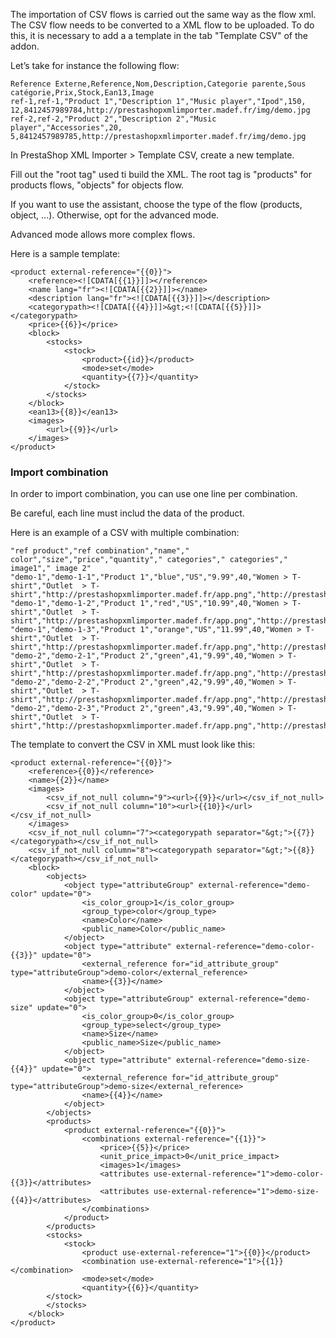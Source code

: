 The importation of CSV flows is carried out the same way as the flow xml. The CSV flow needs to be converted to a XML flow to be uploaded. To do this, it is necessary to add a a template in the tab "Template CSV" of the addon.

Let’s take for instance the following flow:
```
Reference Externe,Reference,Nom,Description,Categorie parente,Sous catégorie,Prix,Stock,Ean13,Image
ref-1,ref-1,"Product 1","Description 1","Music player","Ipod",150, 12,8412457989784,http://prestashopxmlimporter.madef.fr/img/demo.jpg
ref-2,ref-2,"Product 2","Description 2","Music player","Accessories",20, 5,8412457989785,http://prestashopxmlimporter.madef.fr/img/demo.jpg
```


In  PrestaShop XML Importer > Template CSV, create a new template.

Fill out the "root tag" used ti build the XML. The root tag is "products" for products flows, "objects" for objects flow.

If you want to use the assistant, choose the type of the flow (products, object, ...). Otherwise, opt for the advanced mode.

Advanced mode allows more complex flows.

Here is a sample template:

```
<product external-reference="{{0}}">
    <reference><![CDATA[{{1}}]]></reference>
    <name lang="fr"><![CDATA[{{2}}]]></name>
    <description lang="fr"><![CDATA[{{3}}]]></description>
    <categorypath><![CDATA[{{4}}]]>&gt;<![CDATA[{{5}}]]></categorypath>
    <price>{{6}}</price>
    <block>
        <stocks>
            <stock>
                <product>{{id}}</product>
                <mode>set</mode>
                <quantity>{{7}}</quantity>
            </stock>
        </stocks>
    </block>
    <ean13>{{8}}</ean13>
    <images>
        <url>{{9}}</url>
    </images>
</product>
```
### Import combination

In order to import combination, you can use one line per combination.

Be careful, each line must includ the data of the product.

Here is an example of a CSV with multiple combination:
```
"ref product","ref combination","name"," color","size","price","quantity"," categories"," categories"," image1"," image 2"
"demo-1","demo-1-1","Product 1","blue","US","9.99",40,"Women > T-shirt","Outlet  > T-shirt","http://prestashopxmlimporter.madef.fr/app.png","http://prestashopxmlimporter.madef.fr/en/image_0.png"
"demo-1","demo-1-2","Product 1","red","US","10.99",40,"Women > T-shirt","Outlet  > T-shirt","http://prestashopxmlimporter.madef.fr/app.png","http://prestashopxmlimporter.madef.fr/en/image_0.png"
"demo-1","demo-1-3","Product 1","orange","US","11.99",40,"Women > T-shirt","Outlet  > T-shirt","http://prestashopxmlimporter.madef.fr/app.png","http://prestashopxmlimporter.madef.fr/en/image_0.png"
"demo-2","demo-2-1","Product 2","green",41,"9.99",40,"Women > T-shirt","Outlet  > T-shirt","http://prestashopxmlimporter.madef.fr/app.png","http://prestashopxmlimporter.madef.fr/en/image_0.png"
"demo-2","demo-2-2","Product 2","green",42,"9.99",40,"Women > T-shirt","Outlet  > T-shirt","http://prestashopxmlimporter.madef.fr/app.png","http://prestashopxmlimporter.madef.fr/en/image_0.png"
"demo-2","demo-2-3","Product 2","green",43,"9.99",40,"Women > T-shirt","Outlet  > T-shirt","http://prestashopxmlimporter.madef.fr/app.png","http://prestashopxmlimporter.madef.fr/en/image_0.png"
```

The template to convert the CSV in XML must look like this:

```
<product external-reference="{{0}}">
    <reference>{{0}}</reference>
    <name>{{2}}</name>
    <images>
        <csv_if_not_null column="9"><url>{{9}}</url></csv_if_not_null>
        <csv_if_not_null column="10"><url>{{10}}</url></csv_if_not_null>
    </images>
    <csv_if_not_null column="7"><categorypath separator="&gt;">{{7}}</categorypath></csv_if_not_null>
    <csv_if_not_null column="8"><categorypath separator="&gt;">{{8}}</categorypath></csv_if_not_null>
    <block>
        <objects>
            <object type="attributeGroup" external-reference="demo-color" update="0">
                <is_color_group>1</is_color_group>
                <group_type>color</group_type>
                <name>Color</name>
                <public_name>Color</public_name>
            </object>
            <object type="attribute" external-reference="demo-color-{{3}}" update="0">
                <external_reference for="id_attribute_group" type="attributeGroup">demo-color</external_reference>
                <name>{{3}}</name>
            </object>
            <object type="attributeGroup" external-reference="demo-size" update="0">
                <is_color_group>0</is_color_group>
                <group_type>select</group_type>
                <name>Size</name>
                <public_name>Size</public_name>
            </object>
            <object type="attribute" external-reference="demo-size-{{4}}" update="0">
                <external_reference for="id_attribute_group" type="attributeGroup">demo-size</external_reference>
                <name>{{4}}</name>
            </object>
        </objects>
        <products>
            <product external-reference="{{0}}">
                <combinations external-reference="{{1}}">
                    <price>{{5}}</price>
                    <unit_price_impact>0</unit_price_impact>
                    <images>1</images>
                    <attributes use-external-reference="1">demo-color-{{3}}</attributes>
                    <attributes use-external-reference="1">demo-size-{{4}}</attributes>
                </combinations>
            </product>
        </products>
        <stocks>
            <stock>
                <product use-external-reference="1">{{0}}</product>
                <combination use-external-reference="1">{{1}}</combination>
                <mode>set</mode>
                <quantity>{{6}}</quantity>
	    </stock>
        </stocks>
    </block>
</product>
```
